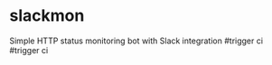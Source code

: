 slackmon
========

Simple HTTP status monitoring bot with Slack integration
#trigger ci
#trigger ci

